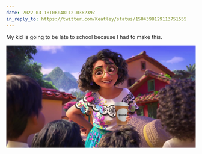 ```yaml
---
date: 2022-03-18T06:48:12.036239Z
in_reply_to: https://twitter.com/Keatley/status/1504398129113751555
---
```

My kid is going to be late to school because I had to make this.

![](/media/lets-talk-about-bruno.jpg)

